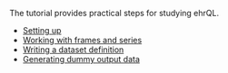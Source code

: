 The tutorial provides practical steps for studying ehrQL.

* [Setting up](setting-up/index.md)
* [Working with frames and series](working-with-frames-and-series/index.md)
* [Writing a dataset definition](writing-a-dataset-definition/index.md)
* [Generating dummy output data](generating-dummy-output-data/index.md)

